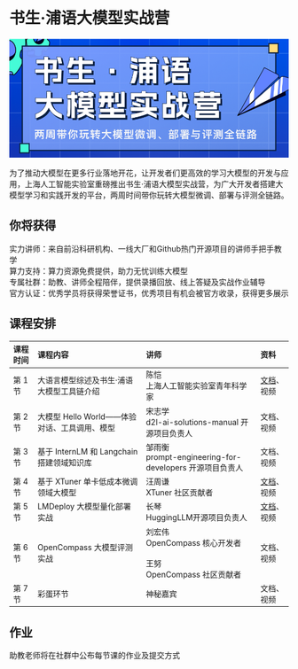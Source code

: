 # 书生·浦语大模型实战营

![](./asset/camp.png)

为了推动大模型在更多行业落地开花，让开发者们更高效的学习大模型的开发与应用，上海人工智能实验室重磅推出书生·浦语大模型实战营，为广大开发者搭建大模型学习和实践开发的平台，两周时间带你玩转大模型微调、部署与评测全链路。

## 你将获得

实力讲师：来自前沿科研机构、一线大厂和Github热门开源项目的讲师手把手教学  
算力支持：算力资源免费提供，助力无忧训练大模型  
专属社群：助教、讲师全程陪伴，提供录播回放、线上答疑及实战作业辅导  
官方认证：优秀学员将获得荣誉证书，优秀项目有机会被官方收录，获得更多展示  
 
## 课程安排

|课程时间|课程内容|讲师|资料|
|:-----|:----|:----|:-----|
|第 1 节|大语言模型综述及书生·浦语大模型工具链介绍|陈恺 </br>上海人工智能实验室青年科学家|[文档](./helloworld/hello_world.md)、视频 | 
|第 2 节|大模型 Hello World——体验对话、工具调用、模型|宋志学</br>d2l-ai-solutions-manual 开源项目负责人| 文档、视频 | 
|第 3 节|基于 InternLM 和 Langchain 搭建领域知识库|邹雨衡</br>prompt-engineering-for-developers 开源项目负责人| 文档、视频| 
|第 4 节|基于 XTuner 单卡低成本微调领域大模型|汪周谦</br>XTuner 社区贡献者| [文档](./xtuner/README.md)、视频  | 
|第 5 节|LMDeploy 大模型量化部署实战|长琴</br>HuggingLLM开源项目负责人| [文档](./lmdeploy/lmdeploy.md)、视频 | 
|第 6 节|OpenCompass 大模型评测实战|刘宏伟</br>OpenCompass 核心开发者</br></br>王努</br>OpenCompass 社区贡献者| 文档、视频  | 
|第 7 节|彩蛋环节| 神秘嘉宾 | 文档、视频  | 


## 作业

助教老师将在社群中公布每节课的作业及提交方式
